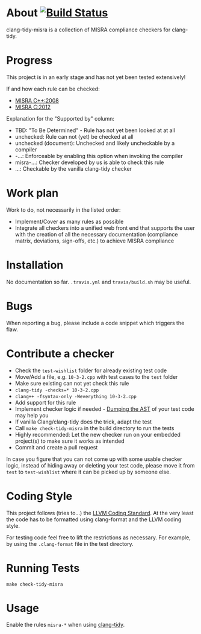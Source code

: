 About [![Build Status](https://circleci.com/gh/rettichschnidi/clang-tidy-misra/tree/master.svg?style=svg)](https://circleci.com/gh/rettichschnidi/clang-tidy-misra)
=====

clang-tidy-misra is a collection of MISRA compliance checkers for clang-tidy.

Progress
========
This project is in an early stage and has not yet been tested extensively!

If and how each rule can be checked:
* [MISRA C++:2008](doc/cpp2008.md)
* [MISRA C:2012](doc/c2012.md)

Explanation for the "Supported by" column:
* TBD: "To Be Determined" - Rule has not yet been looked at at all
* unchecked: Rule can not (yet) be checked at all
* unchecked (document): Unchecked and likely uncheckable by a compiler
* -...: Enforceable by enabling this option when invoking the compiler
* misra-...: Checker developed by us is able to check this rule
* ...: Checkable by the vanilla clang-tidy checker

Work plan
=========
Work to do, not necessarily in the listed order:

- Implement/Cover as many rules as possible
- Integrate all checkers into a unified web front end that supports the user
with the creation of all the necessary documentation (compliance matrix,
deviations, sign-offs, etc.) to achieve MISRA compliance

Installation
============
No documentation so far. `.travis.yml` and `travis/build.sh` may be useful.

Bugs
====
When reporting a bug, please include a code snippet which triggers the flaw.

Contribute a checker
====================
* Check the `test-wishlist` folder for already existing test code
* Move/Add a file, e.g. `10-3-2.cpp` with test cases to the `test` folder
* Make sure existing can not yet check this rule
 * `clang-tidy -checks=* 10-3-2.cpp`
 * `clang++ -fsyntax-only -Weverything 10-3-2.cpp`
* Add support for this rule
 * Implement checker logic if needed - [Dumping the AST](http://clang.llvm.org/docs/IntroductionToTheClangAST.html#examining-the-ast)
of your test code may help you
 * If vanilla Clang/clang-tidy does the trick, adapt the test
* Call `make check-tidy-misra` in the build directory to run the tests
* Highly recommended: Let the new checker run on your embedded project(s) to
make sure it works as intended
* Commit and create a pull request

In case you figure that you can not come up with some usable checker logic,
instead of hiding away or deleting your test code, please move it from `test` to
`test-wishlist` where it can be picked up by someone else.

Coding Style
============
This project follows (tries to...) the [LLVM Coding Standard](http://llvm.org/docs/CodingStandards.html).
At the very least the code has to be formatted using clang-format and the LLVM
coding style.

For testing code feel free to lift the restrictions as necessary. For example,
by using the `.clang-format` file in the test directory.

Running Tests
=============
`make check-tidy-misra`

Usage
=====
Enable the rules `misra-*` when using [clang-tidy](http://clang.llvm.org/extra/clang-tidy.html).
